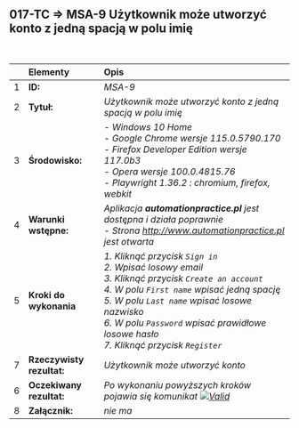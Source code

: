 ## 017-TC => MSA-9 Użytkownik może utworzyć konto z jedną spacją w polu imię

<br>

|     | Elementy                  | Opis                                                                   |
| :-- | :------------------------ | :--------------------------------------------------------------------- |
| 1   | **ID:**                   | _MSA-9_                                                                |
| 2   | **Tytuł:**                | _Użytkownik może utworzyć konto z jedną spacją w polu imię_ |
| 3   | **Środowisko:**           | _- Windows 10 Home <br> - Google Chrome wersje 115.0.5790.170 <br> - Firefox Developer Edition wersje 117.0b3 <br> - Opera wersje 100.0.4815.76 <br> - Playwright 1.36.2 : chromium, firefox, webkit_ |
| 4   | **Warunki wstępne:**      | _Aplikacja **automationpractice.pl** jest dostępna i działa poprawnie <br> - Strona http://www.automationpractice.pl jest otwarta_ |
| 5   | **Kroki do wykonania**    | _1. Kliknąć przycisk `Sign in` <br> 2. Wpisać losowy email <br> 3. Kliknąć przycisk `Create an account` <br> 4. W polu `First name` wpisać jedną spację <br> 5. W polu `Last name` wpisać losowe nazwisko <br> 6. W polu `Password` wpisać prawidłowe losowe hasło <br> 7. Kliknąć przycisk `Register`_ |
| 7   | **Rzeczywisty rezultat:** | _Użytkownik może utworzyć konto_                                       |
| 6   | **Oczekiwany rezultat:**  | _Po wykonaniu powyższych kroków pojawia się komunikat [![Valid](https://img.shields.io/badge/There%20is%201%20error-f3515c)](#)_ |
| 8   | **Załącznik:**            | _nie ma_                                                               |
